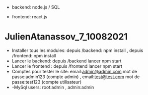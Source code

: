 - backend: node.js / SQL

- frontend: react.js

# JulienAtanassov_7_10082021
- Installer tous les modules: depuis  /backend: npm install , depuis /frontend: npm install
- Lancer le backend: depuis /backend lancer npm start
- Lancer le frontend : depuis /frontend lancer npm start
- Comptes pour tester le site: email:admin@admin.com mot de passe:admin123 (compte admin) , email:test@test.com mot de passe:test123 (compte utilisateur)
- -MySql users: root:admin , admin:admin
